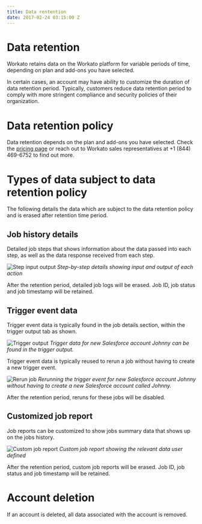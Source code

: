 ```yaml
---
title: Data rentention
date: 2017-02-24 03:15:00 Z
---
```


# Data retention
Workato retains data on the Workato platform for variable periods of time, depending on plan and add-ons you have selected.

In certain cases, an account may have ability to customize the duration of data retention period. Typically, customers reduce data retention period to comply with more stringent compliance and security policies of their organization. 

# Data retention policy
Data retention depends on the plan and add-ons you have selected. Check the [pricing page](https://www.workato.com/pricing) or reach out to Workato sales representatives at +1 (844) 469-6752 to find out more.

# Types of data subject to data retention policy
The following details the data which are subject to the data retention policy and is erased after retention time period.

## Job history details
Detailed job steps that shows information about the data passed into each step, as well as the data response received from each step.

![Step input output](~@img/data-retention/step-input-output.gif)
*Step-by-step details showing input and output of each action*

After the retention period, detailed job logs will be erased. Job ID, job status and job timestamp will be retained.

## Trigger event data
Trigger event data is typically found in the job details section, within the trigger output tab as shown.

![Trigger output](~@img/data-retention/trigger-output.gif)
*Trigger data for new Salesforce account Johnny can be found in the trigger output.*

Trigger event data is typically reused to rerun a job without having to create a new trigger event.

![Rerun job](~@img/data-retention/rerun-job.gif)
*Rerunning the trigger event for new Salesforce account Johnny without having to create a new Salesforce account called Johnny.*

After the retention period, reruns for these jobs will be disabled.

## Customized job report
Job reports can be customized to show jobs summary data that shows up on the jobs history.

![Custom job report](~@img/data-retention/custom_job_report.gif)
*Custom job report showing the relevant data user defined*

After the retention period, custom job reports will be erased. Job ID, job status and job timestamp will be retained.

# Account deletion
If an account is deleted, all data associated with the account is removed.
